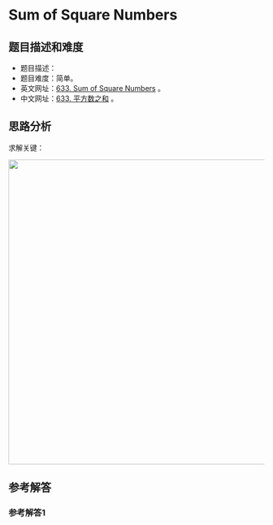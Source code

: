 # Sum of Square Numbers

## 题目描述和难度
+ 题目描述：
+ 题目难度：简单。
+ 英文网址：[633. Sum of Square Numbers](https://leetcode.com/problems/sum-of-square-numbers/description/)  。
+ 中文网址：[633. 平方数之和](https://leetcode-cn.com/problems/sum-of-square-numbers/description/)  。
## 思路分析
求解关键：

<img src="https://liweiwei1419.github.io/images/leetcode-solution/" width="600">

## 参考解答
### 参考解答1

```java

```